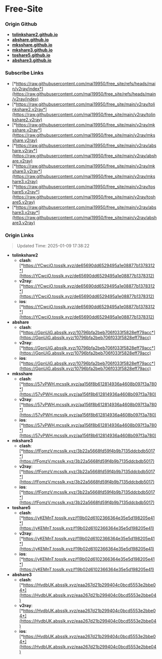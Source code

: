 # Free-Site

### Origin Github

- [**tolinkshare2.github.io**](https://github.com/tolinkshare2/tolinkshare2.github.io)
- [**abshare.github.io**](https://github.com/abshare/abshare.github.io)
- [**mksshare.github.io**](https://github.com/mksshare/mksshare.github.io)
- [**mkshare3.github.io**](https://github.com/mkshare3/mkshare3.github.io)
- [**toshare5.github.io**](https://github.com/toshare5/toshare5.github.io)
- [**abshare3.github.io**](https://github.com/abshare3/abshare3.github.io)

### Subscribe Links

- [*https://raw.githubusercontent.com/mai19950/free_site/refs/heads/main/v2ray/index*](https://raw.githubusercontent.com/mai19950/free_site/refs/heads/main/v2ray/index)
- [*https://raw.githubusercontent.com/mai19950/free_site/main/v2ray/tolinkshare2.v2ray*](https://raw.githubusercontent.com/mai19950/free_site/main/v2ray/tolinkshare2.v2ray)
- [*https://raw.githubusercontent.com/mai19950/free_site/main/v2ray/mksshare.v2ray*](https://raw.githubusercontent.com/mai19950/free_site/main/v2ray/mksshare.v2ray)
- [*https://raw.githubusercontent.com/mai19950/free_site/main/v2ray/abshare.v2ray*](https://raw.githubusercontent.com/mai19950/free_site/main/v2ray/abshare.v2ray)
- [*https://raw.githubusercontent.com/mai19950/free_site/main/v2ray/mkshare3.v2ray*](https://raw.githubusercontent.com/mai19950/free_site/main/v2ray/mkshare3.v2ray)
- [*https://raw.githubusercontent.com/mai19950/free_site/main/v2ray/toshare5.v2ray*](https://raw.githubusercontent.com/mai19950/free_site/main/v2ray/toshare5.v2ray)
- [*https://raw.githubusercontent.com/mai19950/free_site/main/v2ray/abshare3.v2ray*](https://raw.githubusercontent.com/mai19950/free_site/main/v2ray/abshare3.v2ray)

### Origin Links

> Updated Time: 2025-01-09 17:38:22

- **tolinkshare2**
  - **clash**: [*https://YCwciO.tosslk.xyz/de65690dd6529495a1e08877b1378312*](https://YCwciO.tosslk.xyz/de65690dd6529495a1e08877b1378312)
  - **v2ray**: [*https://YCwciO.tosslk.xyz/de65690dd6529495a1e08877b1378312*](https://YCwciO.tosslk.xyz/de65690dd6529495a1e08877b1378312)
  - **ios**: [*https://YCwciO.tosslk.xyz/de65690dd6529495a1e08877b1378312*](https://YCwciO.tosslk.xyz/de65690dd6529495a1e08877b1378312)
- **abshare**
  - **clash**: [*https://GpnUiG.absslk.xyz/10796bfa2beb706f033f5828eff79acc*](https://GpnUiG.absslk.xyz/10796bfa2beb706f033f5828eff79acc)
  - **v2ray**: [*https://GpnUiG.absslk.xyz/10796bfa2beb706f033f5828eff79acc*](https://GpnUiG.absslk.xyz/10796bfa2beb706f033f5828eff79acc)
  - **ios**: [*https://GpnUiG.absslk.xyz/10796bfa2beb706f033f5828eff79acc*](https://GpnUiG.absslk.xyz/10796bfa2beb706f033f5828eff79acc)
- **mksshare**
  - **clash**: [*https://57vPWH.mcsslk.xyz/aa156f8b612814936a4608b097f3a780*](https://57vPWH.mcsslk.xyz/aa156f8b612814936a4608b097f3a780)
  - **v2ray**: [*https://57vPWH.mcsslk.xyz/aa156f8b612814936a4608b097f3a780*](https://57vPWH.mcsslk.xyz/aa156f8b612814936a4608b097f3a780)
  - **ios**: [*https://57vPWH.mcsslk.xyz/aa156f8b612814936a4608b097f3a780*](https://57vPWH.mcsslk.xyz/aa156f8b612814936a4608b097f3a780)
- **mkshare3**
  - **clash**: [*https://fFomzV.mcsslk.xyz/3b22a5668fd59f4b9b7135ddcbdb5017*](https://fFomzV.mcsslk.xyz/3b22a5668fd59f4b9b7135ddcbdb5017)
  - **v2ray**: [*https://fFomzV.mcsslk.xyz/3b22a5668fd59f4b9b7135ddcbdb5017*](https://fFomzV.mcsslk.xyz/3b22a5668fd59f4b9b7135ddcbdb5017)
  - **ios**: [*https://fFomzV.mcsslk.xyz/3b22a5668fd59f4b9b7135ddcbdb5017*](https://fFomzV.mcsslk.xyz/3b22a5668fd59f4b9b7135ddcbdb5017)
- **toshare5**
  - **clash**: [*https://yKEMnT.tosslk.xyz/f19b02d6102366364e35e5d198205e41*](https://yKEMnT.tosslk.xyz/f19b02d6102366364e35e5d198205e41)
  - **v2ray**: [*https://yKEMnT.tosslk.xyz/f19b02d6102366364e35e5d198205e41*](https://yKEMnT.tosslk.xyz/f19b02d6102366364e35e5d198205e41)
  - **ios**: [*https://yKEMnT.tosslk.xyz/f19b02d6102366364e35e5d198205e41*](https://yKEMnT.tosslk.xyz/f19b02d6102366364e35e5d198205e41)
- **abshare3**
  - **clash**: [*https://HvdbUK.absslk.xyz/eaa267d21b299404c0bcd5553e2bbe04*](https://HvdbUK.absslk.xyz/eaa267d21b299404c0bcd5553e2bbe04)
  - **v2ray**: [*https://HvdbUK.absslk.xyz/eaa267d21b299404c0bcd5553e2bbe04*](https://HvdbUK.absslk.xyz/eaa267d21b299404c0bcd5553e2bbe04)
  - **ios**: [*https://HvdbUK.absslk.xyz/eaa267d21b299404c0bcd5553e2bbe04*](https://HvdbUK.absslk.xyz/eaa267d21b299404c0bcd5553e2bbe04)
